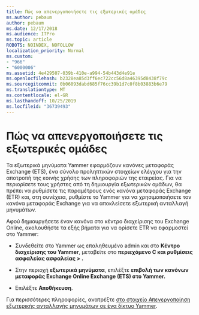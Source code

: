 ```yaml
---
title: Πώς να απενεργοποιήσετε τις εξωτερικές ομάδες
ms.author: pebaum
author: pebaum
ms.date: 12/17/2018
ms.audience: ITPro
ms.topic: article
ROBOTS: NOINDEX, NOFOLLOW
localization_priority: Normal
ms.custom:
- "966"
- "6000006"
ms.assetid: 4e429507-039b-410e-a994-54b443d4e91e
ms.openlocfilehash: b2328ea85d3ff6ec722cc56d8a46395d8438f79c
ms.sourcegitcommit: 0b06093dabd685f76cc39b1d7c0f8b03883b6e79
ms.translationtype: MT
ms.contentlocale: el-GR
ms.lasthandoff: 10/25/2019
ms.locfileid: "36739493"
---
```

# <a name="how-to-disable-external-groups"></a>Πώς να απενεργοποιήσετε τις εξωτερικές ομάδες

Τα εξωτερικά μηνύματα Yammer εφαρμόζουν κανόνες μεταφοράς Exchange (ETS), ένα σύνολο προληπτικών στοιχείων ελέγχου για την αποτροπή της κοινής χρήσης των πληροφοριών της εταιρείας. Για να περιορίσετε τους χρήστες από τη δημιουργία εξωτερικών ομάδων, θα πρέπει να ρυθμίσετε τις παραμέτρους ενός κανόνα μεταφοράς Exchange (ETR) και, στη συνέχεια, ρυθμίστε το Yammer για να χρησιμοποιήσετε τον κανόνα μεταφοράς Exchange για να αποκλείσετε εξωτερική ανταλλαγή μηνυμάτων.
  
Αφού δημιουργήσετε έναν κανόνα στο κέντρο διαχείρισης του Exchange Online, ακολουθήστε τα εξής βήματα για να ορίσετε ETR να εφαρμοστεί στο Yammer:
  
- Συνδεθείτε στο Yammer ως επαληθευμένο admin και στο **Κέντρο διαχείρισης του Yammer**, μεταβείτε στο **περιεχόμενο C και ρυθμίσεις ασφαλείας ασφαλείας \> .**

- Στην περιοχή **εξωτερικά μηνύματα**, επιλέξτε **επιβολή των κανόνων μεταφοράς Exchange Online Exchange (ETS) στο Yammer.**

- Επιλέξτε **Αποθήκευση**.

Για περισσότερες πληροφορίες, ανατρέξτε [στο στοιχείο Απενεργοποίηση εξωτερικής ανταλλαγής μηνυμάτων σε ένα δίκτυο Yammer](https://docs.microsoft.com/yammer/work-with-external-users/disable-external-messaging).
  